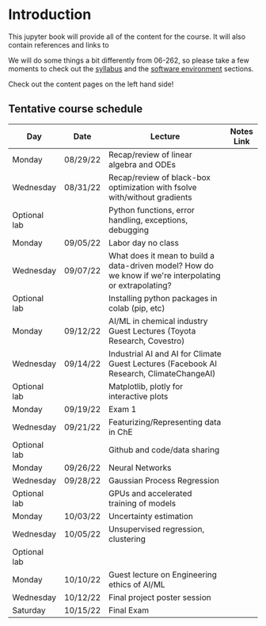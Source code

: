 # Introduction

This jupyter book will provide all of the content for the course. It will also contain references and links to 

We will do some things a bit differently from 06-262, so please take a few moments to check out the [syllabus](syllabus.html) and the [software environment](software.html) sections. 

Check out the content pages on the left hand side!

## Tentative course schedule

| **Day**      | **Date** | **Lecture**                                                                                              |**Notes Link**  |
|--------------|----------|----------------------------------------------------------------------------------------------------------|---|
| Monday       | 08/29/22 | Recap/review of linear algebra and ODEs                                                                  |   |
| Wednesday    | 08/31/22 | Recap/review of black-box optimization with fsolve with/without gradients                                |   |
| Optional lab |          | Python functions, error handling, exceptions, debugging                                                  |   |
| Monday       | 09/05/22 | Labor day no class                                                                                       |   |
| Wednesday    | 09/07/22 | What does it mean to build a data-driven model? How do we know if we're interpolating or extrapolating?  |   |
| Optional lab |          | Installing python packages in colab (pip, etc)                                                           |   |
| Monday       | 09/12/22 | AI/ML in chemical industry Guest Lectures (Toyota Research, Covestro)                           |   |
| Wednesday    | 09/14/22 | Industrial AI and AI for Climate Guest Lectures (Facebook AI Research, ClimateChangeAI)       |   |
| Optional lab |          | Matplotlib, plotly for interactive plots                                                                 |   |
| Monday       | 09/19/22 | Exam 1                                                  |   |
| Wednesday    | 09/21/22 | Featurizing/Representing data in ChE                                                                     |   |
| Optional lab |          | Github and code/data sharing                                                                             |   |
| Monday       | 09/26/22 | Neural Networks                                                                                          |   |
| Wednesday    | 09/28/22 | Gaussian Process Regression                                                                              |   |
| Optional lab |          | GPUs and accelerated training of models                                                                  |   |
| Monday       | 10/03/22 | Uncertainty estimation                                                                                   |   |
| Wednesday    | 10/05/22 | Unsupervised regression, clustering                                                                      |   |
| Optional lab |          |                                                                                                          |   |
| Monday       | 10/10/22 | Guest lecture on Engineering ethics of AI/ML                                                             |   |
| Wednesday    | 10/12/22 | Final project poster session                                                                             |   |
| Saturday     | 10/15/22 | Final Exam                                                                                                    |   |